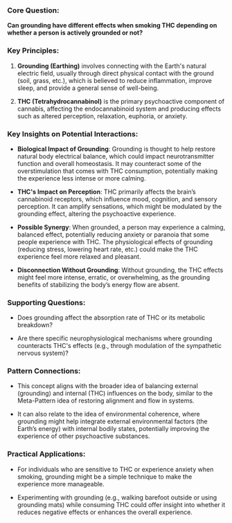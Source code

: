 ### Core Question:

**Can grounding have different effects when smoking THC depending on whether a person is actively grounded or not?**

### Key Principles:

1. **Grounding (Earthing)** involves connecting with the Earth's natural electric field, usually through direct physical contact with the ground (soil, grass, etc.), which is believed to reduce inflammation, improve sleep, and provide a general sense of well-being.
    
2. **THC (Tetrahydrocannabinol)** is the primary psychoactive component of cannabis, affecting the endocannabinoid system and producing effects such as altered perception, relaxation, euphoria, or anxiety.
    

### Key Insights on Potential Interactions:

- **Biological Impact of Grounding**: Grounding is thought to help restore natural body electrical balance, which could impact neurotransmitter function and overall homeostasis. It may counteract some of the overstimulation that comes with THC consumption, potentially making the experience less intense or more calming.
    
- **THC's Impact on Perception**: THC primarily affects the brain’s cannabinoid receptors, which influence mood, cognition, and sensory perception. It can amplify sensations, which might be modulated by the grounding effect, altering the psychoactive experience.
    
- **Possible Synergy**: When grounded, a person may experience a calming, balanced effect, potentially reducing anxiety or paranoia that some people experience with THC. The physiological effects of grounding (reducing stress, lowering heart rate, etc.) could make the THC experience feel more relaxed and pleasant.
    
- **Disconnection Without Grounding**: Without grounding, the THC effects might feel more intense, erratic, or overwhelming, as the grounding benefits of stabilizing the body’s energy flow are absent.
    

### Supporting Questions:

- Does grounding affect the absorption rate of THC or its metabolic breakdown?
    
- Are there specific neurophysiological mechanisms where grounding counteracts THC's effects (e.g., through modulation of the sympathetic nervous system)?
    

### Pattern Connections:

- This concept aligns with the broader idea of balancing external (grounding) and internal (THC) influences on the body, similar to the Meta-Pattern idea of restoring alignment and flow in systems.
    
- It can also relate to the idea of environmental coherence, where grounding might help integrate external environmental factors (the Earth’s energy) with internal bodily states, potentially improving the experience of other psychoactive substances.
    

### Practical Applications:

- For individuals who are sensitive to THC or experience anxiety when smoking, grounding might be a simple technique to make the experience more manageable.
    
- Experimenting with grounding (e.g., walking barefoot outside or using grounding mats) while consuming THC could offer insight into whether it reduces negative effects or enhances the overall experience.